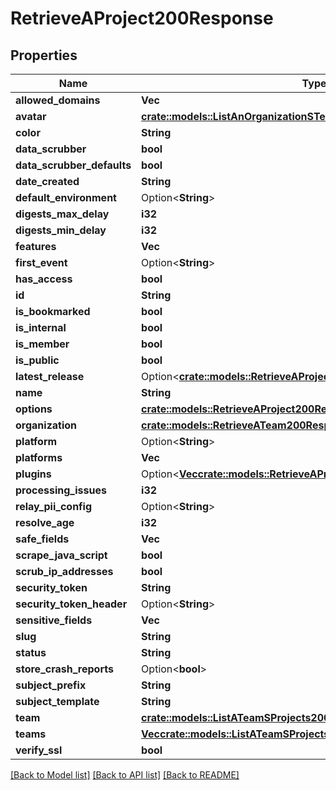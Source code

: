 # RetrieveAProject200Response

## Properties

Name | Type | Description | Notes
------------ | ------------- | ------------- | -------------
**allowed_domains** | **Vec<String>** |  | 
**avatar** | [**crate::models::ListAnOrganizationSTeams200ResponseInnerAvatar**](List_an_Organization_s_Teams_200_response_inner_avatar.md) |  | 
**color** | **String** |  | 
**data_scrubber** | **bool** |  | 
**data_scrubber_defaults** | **bool** |  | 
**date_created** | **String** |  | 
**default_environment** | Option<**String**> |  | 
**digests_max_delay** | **i32** |  | 
**digests_min_delay** | **i32** |  | 
**features** | **Vec<String>** |  | 
**first_event** | Option<**String**> |  | 
**has_access** | **bool** |  | 
**id** | **String** |  | 
**is_bookmarked** | **bool** |  | 
**is_internal** | **bool** |  | 
**is_member** | **bool** |  | 
**is_public** | **bool** |  | 
**latest_release** | Option<[**crate::models::RetrieveAProject200ResponseLatestRelease**](Retrieve_a_Project_200_response_latestRelease.md)> |  | 
**name** | **String** |  | 
**options** | [**crate::models::RetrieveAProject200ResponseOptions**](Retrieve_a_Project_200_response_options.md) |  | 
**organization** | [**crate::models::RetrieveATeam200ResponseOrganization**](Retrieve_a_Team_200_response_organization.md) |  | 
**platform** | Option<**String**> |  | 
**platforms** | **Vec<String>** |  | 
**plugins** | Option<[**Vec<crate::models::RetrieveAProject200ResponsePluginsInner>**](Retrieve_a_Project_200_response_plugins_inner.md)> |  | [optional]
**processing_issues** | **i32** |  | 
**relay_pii_config** | Option<**String**> |  | 
**resolve_age** | **i32** |  | 
**safe_fields** | **Vec<String>** |  | 
**scrape_java_script** | **bool** |  | 
**scrub_ip_addresses** | **bool** |  | 
**security_token** | **String** |  | 
**security_token_header** | Option<**String**> |  | 
**sensitive_fields** | **Vec<String>** |  | 
**slug** | **String** |  | 
**status** | **String** |  | 
**store_crash_reports** | Option<**bool**> |  | 
**subject_prefix** | **String** |  | 
**subject_template** | **String** |  | 
**team** | [**crate::models::ListATeamSProjects200ResponseInnerTeam**](List_a_Team_s_Projects_200_response_inner_team.md) |  | 
**teams** | [**Vec<crate::models::ListATeamSProjects200ResponseInnerTeam>**](List_a_Team_s_Projects_200_response_inner_team.md) |  | 
**verify_ssl** | **bool** |  | 

[[Back to Model list]](../README.md#documentation-for-models) [[Back to API list]](../README.md#documentation-for-api-endpoints) [[Back to README]](../README.md)



